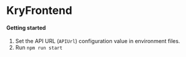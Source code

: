 # KryFrontend

#### Getting started
1. Set the API URL (`APIUrl`) configuration value in environment files.
2. Run `npm run start`
